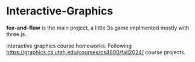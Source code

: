 # Interactive-Graphics
**fox-and-flow** is the main project, a little 3s game implmented mostly with three.js.

Interactive graphics course homeworks. Following https://graphics.cs.utah.edu/courses/cs4600/fall2024/ course projects. 
